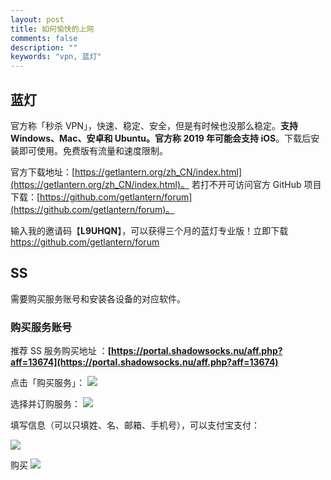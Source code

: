 ```yaml
---
layout: post
title: 如何愉快的上网
comments: false
description: ""
keywords: "vpn, 蓝灯"
---
```


## 蓝灯

官方称「秒杀 VPN」，快速、稳定、安全，但是有时候也没那么稳定。**支持 Windows、Mac、安卓和 Ubuntu。官方称 2019 年可能会支持 iOS**。下载后安装即可使用。免费版有流量和速度限制。

官方下载地址：[https://getlantern.org/zh_CN/index.html](https://getlantern.org/zh_CN/index.html)。
若打不开可访问官方 GitHub 项目下载：[https://github.com/getlantern/forum](https://github.com/getlantern/forum)。

输入我的邀请码【**L9UHQN**】，可以获得三个月的蓝灯专业版！立即下载 https://github.com/getlantern/forum


## SS

需要购买服务账号和安装各设备的对应软件。

### 购买服务账号

推荐 SS 服务购买地址 ：**[https://portal.shadowsocks.nu/aff.php?aff=13674](https://portal.shadowsocks.nu/aff.php?aff=13674)**

点击「购买服务」：
![](./_image/2019-01-06/001.jpg)

选择并订购服务：
![](./_image/2019-01-06/002.jpg)

填写信息（可以只填姓、名、邮箱、手机号），可以支付宝支付：

![](./_image/2019-01-06/003_5.jpg)

购买
![](./_image/2019-01-06/006.jpg)